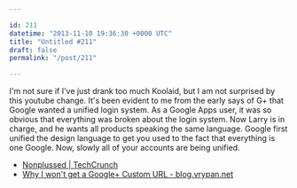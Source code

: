 ```yaml
---

id: 211
datetime: "2013-11-10 19:36:30 +0000 UTC"
title: "Untitled #211"
draft: false
permalink: "/post/211"

---
```


I'm not sure if I've just drank too much Koolaid, but I am not surprised by this youtube change. It's been evident to me from the early says of G+ that Google wanted a unified login system. As a Google Apps user, it was so obvious that everything was broken about the login system. Now Larry is in charge, and he wants all products speaking the same language. Google first unified the design language to get you used to the fact that everything is one Google. Now, slowly all of your accounts are being unified. 

 
 * [Nonplussed | TechCrunch](http://techcrunch.com/2013/11/10/nonplussed/)
 * [Why I won't get a Google+ Custom URL - blog.vrypan.net](http://blog.vrypan.net/2013/11/08/why-i-wont-use-a-gplus-custom-url/)


